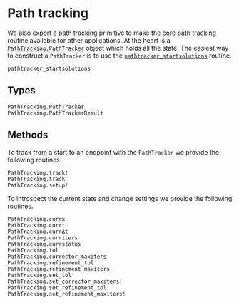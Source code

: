 # Path tracking

We also export a path tracking primitive to make the core path tracking routine
available for other applications.
At the heart is a [`PathTracking.PathTracker`](@ref) object which holds
all the state. The easiest way to construct a `PathTracker` is to use the [`pathtracker_startsolutions`](@ref) routine.

```@docs
pathtracker_startsolutions
```

## Types
```@docs
PathTracking.PathTracker
PathTracking.PathTrackerResult
```

## Methods
To track from a start to an endpoint with the `PathTracker` we provide the following
routines.
```@docs
PathTracking.track!
PathTracking.track
PathTracking.setup!
```

To introspect the current state and change settings we provide the following routines.
```@docs
PathTracking.currx
PathTracking.currt
PathTracking.currΔt
PathTracking.curriters
PathTracking.currstatus
PathTracking.tol
PathTracking.corrector_maxiters
PathTracking.refinement_tol
PathTracking.refinement_maxiters
PathTracking.set_tol!
PathTracking.set_corrector_maxiters!
PathTracking.set_refinement_tol!
PathTracking.set_refinement_maxiters!
```
